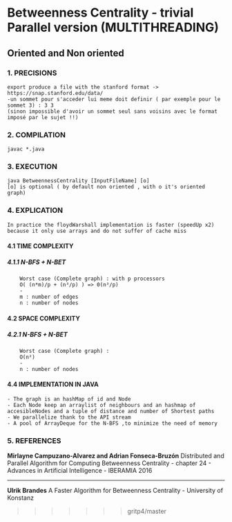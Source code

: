 # Betweenness Centrality - trivial Parallel version (MULTITHREADING)

## Oriented and Non oriented

### 1. PRECISIONS
	
	export produce a file with the stanford format -> https://snap.stanford.edu/data/
	-un sommet pour s'acceder lui meme doit definir ( par exemple pour le sommet 3) : 3 3
	(sinon impossible d'avoir un sommet seul sans voisins avec le format imposé par le sujet !!)

### 2. COMPILATION

	javac *.java


### 3. EXECUTION

	java BetweennessCentrality [InputFileName] [o]
	[o] is optional ( by default non oriented , with o it's oriented graph)
 

### 4. EXPLICATION


	In practice the floydWarshall implementation is faster (speedUp x2) because it only use arrays and do not suffer of cache miss


#### 4.1 TIME COMPLEXITY

##### 4.1.1 N-BFS + N-BET

		Worst case (Complete graph) : with p processors
		O( (n*m)/p + (n³/p) ) => 0(n³/p)
		-
	  	m : number of edges
	  	n : number of nodes


#### 4.2 SPACE COMPLEXITY
	
##### 4.2.1 N-BFS + N-BET
	
		Worst case (Complete graph) :
		O(n²)
		-
	  	n : number of nodes


#### 4.4 IMPLEMENTATION IN JAVA

	
	- The graph is an hashMap of id and Node
	- Each Node keep an arraylist of neighbours and an hashmap of accesibleNodes and a tuple of distance and number of Shortest paths
	- We parallelize thank to the API stream
	- A pool of ArrayDeque for the N-BFS ,to minimize the need of memory


### 5. REFERENCES

**Mirlayne Campuzano-Alvarez and Adrian Fonseca-Bruzón**
Distributed and Parallel Algorithm for Computing Betweenness Centrality - chapter 24 - Advances in Artificial Intelligence - IBERAMIA 2016
***
**Ulrik Brandes**
A Faster Algorithm for Betweenness Centrality - University of Konstanz
>>>>>>> gritp4/master
